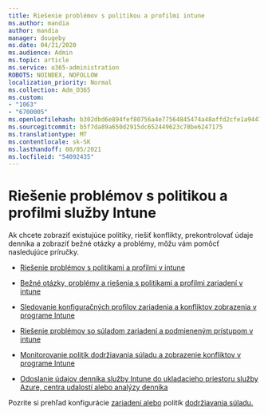 ```yaml
---
title: Riešenie problémov s politikou a profilmi intune
ms.author: mandia
author: mandia
manager: dougeby
ms.date: 04/21/2020
ms.audience: Admin
ms.topic: article
ms.service: o365-administration
ROBOTS: NOINDEX, NOFOLLOW
localization_priority: Normal
ms.collection: Adm_O365
ms.custom:
- "1063"
- "6700005"
ms.openlocfilehash: b302dbd6e894fef80756a4e77564845474a48affd2cfe1a944765189395f8f6d
ms.sourcegitcommit: b5f7da89a650d2915dc652449623c78be6247175
ms.translationtype: MT
ms.contentlocale: sk-SK
ms.lasthandoff: 08/05/2021
ms.locfileid: "54092435"
---
```

# <a name="troubleshooting-intune-policy-and-profiles"></a>Riešenie problémov s politikou a profilmi služby Intune

Ak chcete zobraziť existujúce politiky, riešiť konflikty, prekontrolovať údaje denníka a zobraziť bežné otázky a problémy, môžu vám pomôcť nasledujúce príručky.

- [Riešenie problémov s politikami a profilmi v intune](https://docs.microsoft.com/mem/intune/configuration/troubleshoot-policies-in-microsoft-intune)

- [Bežné otázky, problémy a riešenia s politikami a profilmi zariadení v intune](https://docs.microsoft.com/intune/device-profile-troubleshoot)

- [Sledovanie konfiguračných profilov zariadenia a konfliktov zobrazenia v programe Intune](https://docs.microsoft.com/intune/device-profile-monitor)

- [Riešenie problémov so súladom zariadení a podmieneným prístupom v intune](https://docs.microsoft.com/intune/troubleshoot-conditional-access)

- [Monitorovanie politík dodržiavania súladu a zobrazenie konfliktov v programe Intune](https://docs.microsoft.com/intune/compliance-policy-monitor)

- [Odoslanie údajov denníka služby Intune do ukladacieho priestoru služby Azure, centra udalostí alebo analýzy denníka](https://docs.microsoft.com/intune/review-logs-using-azure-monitor)

Pozrite si prehľad konfigurácie [zariadení alebo](https://docs.microsoft.com/intune/device-profiles) politík [dodržiavania súladu.](https://docs.microsoft.com/intune/device-compliance-get-started)